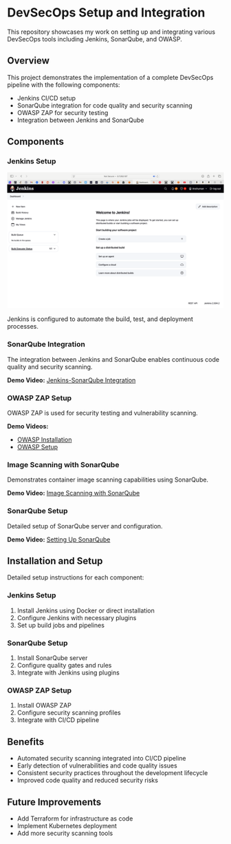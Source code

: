 # DevSecOps Setup and Integration

This repository showcases my work on setting up and integrating various DevSecOps tools including Jenkins, SonarQube, and OWASP.

## Overview

This project demonstrates the implementation of a complete DevSecOps pipeline with the following components:

- Jenkins CI/CD setup
- SonarQube integration for code quality and security scanning
- OWASP ZAP for security testing
- Integration between Jenkins and SonarQube

## Components

### Jenkins Setup
![Jenkins Setup](./images/JenkinSetup.png)

Jenkins is configured to automate the build, test, and deployment processes.

### SonarQube Integration
The integration between Jenkins and SonarQube enables continuous code quality and security scanning.

**Demo Video:** [Jenkins-SonarQube Integration](./videos/Integreting-jenkin-sonarQube-compressed.mov)

### OWASP ZAP Setup
OWASP ZAP is used for security testing and vulnerability scanning.

**Demo Videos:**
- [OWASP Installation](./videos/OWASP_Installation.mov)
- [OWASP Setup](./videos/OWASP-SetUp.mov)

### Image Scanning with SonarQube
Demonstrates container image scanning capabilities using SonarQube.

**Demo Video:** [Image Scanning with SonarQube](./videos/Scanning_Image_SonaeQube.mov)

### SonarQube Setup
Detailed setup of SonarQube server and configuration.

**Demo Video:** [Setting Up SonarQube](./videos/settingUp-sonarQube.mov)

## Installation and Setup

Detailed setup instructions for each component:

### Jenkins Setup
1. Install Jenkins using Docker or direct installation
2. Configure Jenkins with necessary plugins
3. Set up build jobs and pipelines

### SonarQube Setup
1. Install SonarQube server
2. Configure quality gates and rules
3. Integrate with Jenkins using plugins

### OWASP ZAP Setup
1. Install OWASP ZAP
2. Configure security scanning profiles
3. Integrate with CI/CD pipeline

## Benefits

- Automated security scanning integrated into CI/CD pipeline
- Early detection of vulnerabilities and code quality issues
- Consistent security practices throughout the development lifecycle
- Improved code quality and reduced security risks

## Future Improvements

- Add Terraform for infrastructure as code
- Implement Kubernetes deployment
- Add more security scanning tools
